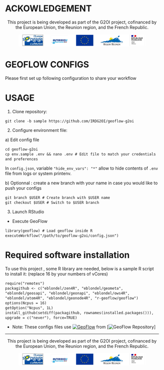 # ACKOWLEDGEMENT
<div align="center">

This project is being developed as part of the G2OI project, cofinanced by the European Union, the Reunion region, and the French Republic.

<img src="https://github.com/IRDG2OI/geoflow-g2oi/blob/main/img/logos_partenaires.png?raw=True" height="40px">

</div>

# GEOFLOW CONFIGS

Please first set up following configuration to share your workflow

# USAGE

1) Clone repository:
```
git clone -b sample https://github.com/IRDG2OI/geoflow-g2oi
```

2) Configure environment file:

  a) Edit config file

```
cd geoflow-g2oi
cp env.sample .env && nano .env # Edit file to match your credentials and preferences
```
In `config.json`, variable `"hide_env_vars": "*"` allow to hide contents of `.env` file from logs or system printenv.

  b) Optionnal : create a new branch with your name in case you would like to push your configs

```
git branch $USER # Create branch with $USER name
git checkout $USER # Switch to $USER branch
```

3) Launch RStudio

- Execute GeoFlow
```
library(geoflow) # Load geoflow inside R
executeWorkflow("/path/to/geoflow-g2oi/config.json")
```



# Required software installation

To use this project , some R library are needed, below is a sample R script to install it:
(replace 16 by your numbers of vCores)

```
require("remotes")
packagithub <- c("eblondel/zen4R", "eblondel/geometa", "eblondel/geosapi", "eblondel/geonapi", "eblondel/ows4R", "eblondel/atom4R", "eblondel/geonode4R", "r-geoflow/geoflow")
options(Ncpus = 16)
getOption("Ncpus", 1L)
install_github(setdiff(packagithub, rownames(installed.packages())), upgrade = c("never"), force=TRUE)
```

* Note:
These configs files use [![GeoFlow](https://zenodo.org/badge/DOI//10.5281/zenodo.3138920.svg)](https://doi.org//10.5281/zenodo.3138920) from [![GeoFlow Repository](https://github.com/eblondel/geoflow)]


---
<div align="center">

This project is being developed as part of the G2OI project, cofinanced by the European Union, the Reunion region, and the French Republic.

<img src="https://github.com/IRDG2OI/geoflow-g2oi/blob/main/img/logos_partenaires.png?raw=True" height="40px">

</div>
